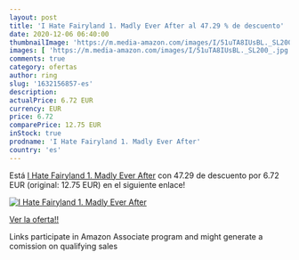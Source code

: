 ```yaml
---
layout: post
title: 'I Hate Fairyland 1. Madly Ever After al 47.29 % de descuento'
date: 2020-12-06 06:40:00
thumbnailImage: 'https://m.media-amazon.com/images/I/51uTA8IUsBL._SL200_.jpg'
images: [ 'https://m.media-amazon.com/images/I/51uTA8IUsBL._SL200_.jpg' ]
comments: true
category: ofertas
author: ring
slug: '1632156857-es'
description:
actualPrice: 6.72 EUR
currency: EUR
price: 6.72
comparePrice: 12.75 EUR
inStock: true
prodname: 'I Hate Fairyland 1. Madly Ever After'
country: 'es'
---
```


Está [I Hate Fairyland 1. Madly Ever After](https://www.amazon.es/dp/1632156857/?tag=tolees-21) con 47.29 de descuento por 6.72 EUR (original: 12.75 EUR) en el siguiente enlace!

[![I Hate Fairyland 1. Madly Ever After](https://m.media-amazon.com/images/I/51uTA8IUsBL._SL200_.jpg)](https://www.amazon.es/dp/1632156857/?tag=tolees-21)

[Ver la oferta!!](https://www.amazon.es/dp/1632156857/?tag=tolees-21)

Links participate in Amazon Associate program and might generate a comission on qualifying sales


